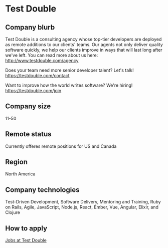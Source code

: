 # Test Double

## Company blurb

Test Double is a consulting agency whose top-tier developers are deployed as remote additions to our clients' teams. Our agents not only deliver quality software quickly, we help our clients improve in ways that will last long after we've left. You can read more about us here: http://www.testdouble.com/agency

Does your team need more senior developer talent? Let's talk! https://testdouble.com/contact

Want to improve how the world writes software? We're hiring! https://testdouble.com/join

## Company size

11-50

## Remote status

Currently offeres remote positions for US and Canada

## Region

North America

## Company technologies

Test-Driven Development, Software Delivery, Mentoring and Training, Ruby on Rails, Agile, JavaScript, Node.js, React, Ember, Vue, Angular, Elixir, and Clojure

## How to apply

[Jobs at Test Double](https://testdouble.recruiterbox.com/)
